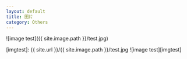 ```yaml
---
layout: default
title: 图片
category: Others
---
```


![image test]({{ site.image.path }}/test.jpg)

[imgtest]: {{ site.url }}/{{ site.image.path }}/test.jpg
![image test][imgtest]
